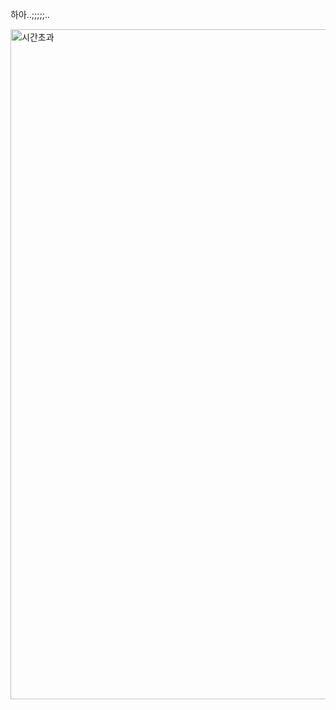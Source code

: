 하아..;;;;;..<br/>



<img width="1072" alt="시간초과" src="https://user-images.githubusercontent.com/68943993/185393785-fc62bc9e-2f8d-4de7-af96-705b0756484f.PNG">
